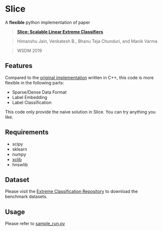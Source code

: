 # Slice

A **flexible** python implementation of paper

>[**Slice: Scalable Linear Extreme Classifiers**](http://manikvarma.org/code/Slice/download.html)

>Himanshu Jain, Venkatesh B., Bhanu Teja Chunduri, and Manik Varma

>WSDM 2019

## Features

Compared to the [original implementation](https://github.com/xmc-aalto/bonsai) written in C++, this code is more flexible in the following parts:

- Sparse/Dense Data Format
- Label Embedding
- Label Classification

This code only provide the naive solution in Slice. You can try anything you like.

## Requirements

- scipy
- sklearn
- numpy
- [xclib](https://github.com/kunaldahiya/pyxclib)
- hnswlib

## Dataset

Please visit the [Extreme Classification Repository](http://manikvarma.org/downloads/XC/XMLRepository.html) to download the benchmark datasets.

## Usage

Please refer to [sample_run.py](sample_run.py)
